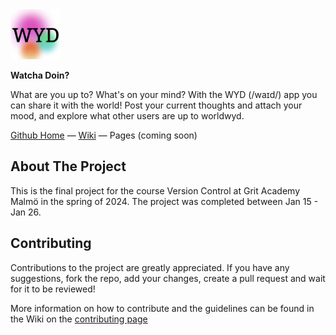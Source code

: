 <img src="img/WYD-favicon.png" alt="Logo" width="80" height="80" alt="WYD">

**Watcha Doin?**

What are you up to? What's on your mind? With the WYD (/waɪd/) app you can share it with the world! Post your current thoughts and attach your mood, and explore what other users are up to worldwyd.


[Github Home](https://github.com/melsowole/versioncontrol-group2-finalproject)  —  [Wiki](https://github.com/melsowole/versioncontrol-group2-finalproject/wiki)  —  Pages (coming soon)

## About The Project

This is the final project for the course Version Control at Grit Academy Malmö in the spring of 2024. The project was completed between Jan 15 - Jan 26.

## Contributing

Contributions to the project are greatly appreciated. If you have any suggestions, fork the repo, add your changes, create a pull request and wait for it to be reviewed!

More information on how to contribute and the guidelines can be found in the Wiki on the [contributing page](https://github.com/melsowole/versioncontrol-group2-finalproject/wiki/Contributing)







